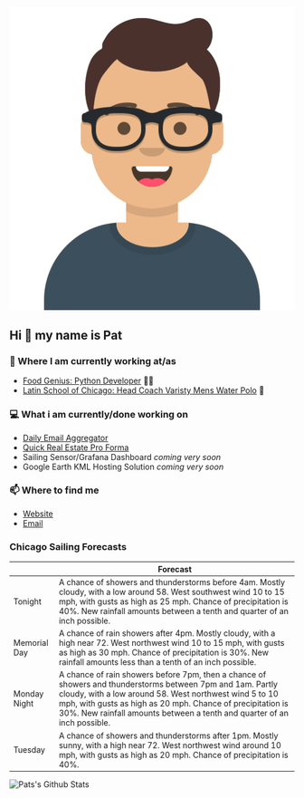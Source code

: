 [![Social banner for p-j-falconer](https://raw.githubusercontent.com/P-J-FALCONER/P-J-FALCONER/master/assets/avataaars.svg)](https://patfalconer.com/)
## Hi :wave: my name is Pat

### 💼 Where I am currently working at/as
- [Food Genius: Python Developer](https://getfoodgenius.com/) 🍔🐍
- [Latin School of Chicago: Head Coach Varisty Mens Water Polo](https://www.latinschool.org/) 🤽


### 💻 What i am currently/done working on
 - [Daily Email Aggregator](https://github.com/P-J-FALCONER/dott_daily_mail)
 - [Quick Real Estate Pro Forma](https://github.com/P-J-FALCONER/henry)
 - Sailing Sensor/Grafana Dashboard *coming very soon*
 - Google Earth KML Hosting Solution *coming very soon*

### 📫 Where to find me
 - [Website](https://patfalconer.com/)
 - [Email](mailto:patrick.j.falconer@gmail.com)


### Chicago Sailing Forecasts
|   | Forecast  |
|---|---|
| Tonight | A chance of showers and thunderstorms before 4am. Mostly cloudy, with a low around 58. West southwest wind 10 to 15 mph, with gusts as high as 25 mph. Chance of precipitation is 40%. New rainfall amounts between a tenth and quarter of an inch possible. |
| Memorial Day | A chance of rain showers after 4pm. Mostly cloudy, with a high near 72. West northwest wind 10 to 15 mph, with gusts as high as 30 mph. Chance of precipitation is 30%. New rainfall amounts less than a tenth of an inch possible. |
| Monday Night | A chance of rain showers before 7pm, then a chance of showers and thunderstorms between 7pm and 1am. Partly cloudy, with a low around 58. West northwest wind 5 to 10 mph, with gusts as high as 20 mph. Chance of precipitation is 30%. New rainfall amounts between a tenth and quarter of an inch possible. |
| Tuesday | A chance of showers and thunderstorms after 1pm. Mostly sunny, with a high near 72. West northwest wind around 10 mph, with gusts as high as 20 mph. Chance of precipitation is 40%. |

![Pats's Github Stats](https://github-readme-stats.vercel.app/api?username=p-j-falconer&show_icons=true&theme=radical)

